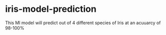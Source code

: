 # iris-model-prediction
This Ml model will predict out of 4 different species of Iris at an acuuarcy of 98-100%
